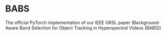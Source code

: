 # BABS
The official PyTorch implementation of our  IEEE GRSL paper (Background-Aware Band Selection for Object Tracking in Hyperspectral Videos (BABS))
